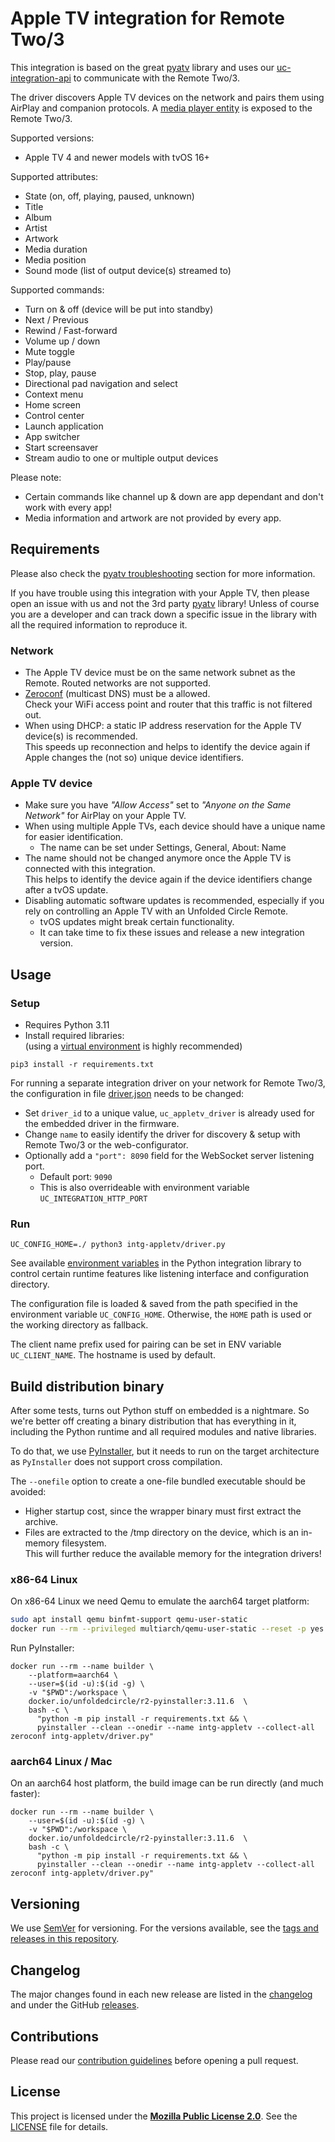 # Apple TV integration for Remote Two/3

This integration is based on the great [pyatv](https://github.com/postlund/pyatv) library and uses our
[uc-integration-api](https://github.com/aitatoi/integration-python-library) to communicate with the Remote Two/3.

The driver discovers Apple TV devices on the network and pairs them using AirPlay and companion protocols.
A [media player entity](https://github.com/unfoldedcircle/core-api/blob/main/doc/entities/entity_media_player.md)
is exposed to the Remote Two/3.

Supported versions:
- Apple TV 4 and newer models with tvOS 16+

Supported attributes:
- State (on, off, playing, paused, unknown)
- Title
- Album
- Artist
- Artwork
- Media duration
- Media position
- Sound mode (list of output device(s) streamed to)

Supported commands:
- Turn on & off (device will be put into standby)
- Next / Previous
- Rewind / Fast-forward
- Volume up / down
- Mute toggle
- Play/pause
- Stop, play, pause
- Directional pad navigation and select
- Context menu
- Home screen
- Control center
- Launch application
- App switcher
- Start screensaver
- Stream audio to one or multiple output devices

Please note:
- Certain commands like channel up & down are app dependant and don't work with every app!
- Media information and artwork are not provided by every app.

## Requirements

Please also check the [pyatv troubleshooting](https://pyatv.dev/support/troubleshooting/) section for more information.

If you have trouble using this integration with your Apple TV, then please open an issue with us and not the 3rd party
[pyatv](https://github.com/postlund/pyatv) library! Unless of course you are a developer and can track down a specific
issue in the library with all the required information to reproduce it.

### Network

- The Apple TV device must be on the same network subnet as the Remote. Routed networks are not supported.
- [Zeroconf](https://en.m.wikipedia.org/wiki/Zero-configuration_networking) (multicast DNS) must be a allowed.  
  Check your WiFi access point and router that this traffic is not filtered out.
- When using DHCP: a static IP address reservation for the Apple TV device(s) is recommended.  
  This speeds up reconnection and helps to identify the device again if Apple changes the (not so) unique device identifiers. 

### Apple TV device

- Make sure you have  _"Allow Access"_ set to _"Anyone on the Same Network"_ for AirPlay on your Apple TV.
- When using multiple Apple TVs, each device should have a unique name for easier identification.  
  - The name can be set under Settings, General, About: Name  
- The name should not be changed anymore once the Apple TV is connected with this integration.  
  This helps to identify the device again if the device identifiers change after a tvOS update.
- Disabling automatic software updates is recommended, especially if you rely on controlling an Apple TV with an Unfolded Circle Remote.
  - tvOS updates might break certain functionality.
  - It can take time to fix these issues and release a new integration version.

## Usage

### Setup

- Requires Python 3.11
- Install required libraries:  
  (using a [virtual environment](https://docs.python.org/3/library/venv.html) is highly recommended)
```shell
pip3 install -r requirements.txt
```

For running a separate integration driver on your network for Remote Two/3, the configuration in file
[driver.json](driver.json) needs to be changed:

- Set `driver_id` to a unique value, `uc_appletv_driver` is already used for the embedded driver in the firmware.
- Change `name` to easily identify the driver for discovery & setup  with Remote Two/3 or the web-configurator.
- Optionally add a `"port": 8090` field for the WebSocket server listening port.
    - Default port: `9090`
    - This is also overrideable with environment variable `UC_INTEGRATION_HTTP_PORT`

### Run

```shell
UC_CONFIG_HOME=./ python3 intg-appletv/driver.py
```

See available [environment variables](https://github.com/unfoldedcircle/integration-python-library#environment-variables)
in the Python integration library to control certain runtime features like listening interface and configuration directory.

The configuration file is loaded & saved from the path specified in the environment variable `UC_CONFIG_HOME`.
Otherwise, the `HOME` path is used or the working directory as fallback.

The client name prefix used for pairing can be set in ENV variable `UC_CLIENT_NAME`. The hostname is used by default.

## Build distribution binary

After some tests, turns out Python stuff on embedded is a nightmare. So we're better off creating a binary distribution
that has everything in it, including the Python runtime and all required modules and native libraries.

To do that, we use [PyInstaller](https://pyinstaller.org/), but it needs to run on the target architecture as
`PyInstaller` does not support cross compilation.

The `--onefile` option to create a one-file bundled executable should be avoided:
- Higher startup cost, since the wrapper binary must first extract the archive.
- Files are extracted to the /tmp directory on the device, which is an in-memory filesystem.  
  This will further reduce the available memory for the integration drivers!

### x86-64 Linux

On x86-64 Linux we need Qemu to emulate the aarch64 target platform:
```bash
sudo apt install qemu binfmt-support qemu-user-static
docker run --rm --privileged multiarch/qemu-user-static --reset -p yes
```

Run PyInstaller:
```shell
docker run --rm --name builder \
    --platform=aarch64 \
    --user=$(id -u):$(id -g) \
    -v "$PWD":/workspace \
    docker.io/unfoldedcircle/r2-pyinstaller:3.11.6  \
    bash -c \
      "python -m pip install -r requirements.txt && \
      pyinstaller --clean --onedir --name intg-appletv --collect-all zeroconf intg-appletv/driver.py"
```

### aarch64 Linux / Mac

On an aarch64 host platform, the build image can be run directly (and much faster):
```shell
docker run --rm --name builder \
    --user=$(id -u):$(id -g) \
    -v "$PWD":/workspace \
    docker.io/unfoldedcircle/r2-pyinstaller:3.11.6  \
    bash -c \
      "python -m pip install -r requirements.txt && \
      pyinstaller --clean --onedir --name intg-appletv --collect-all zeroconf intg-appletv/driver.py"
```

## Versioning

We use [SemVer](http://semver.org/) for versioning. For the versions available, see the
[tags and releases in this repository](https://github.com/unfoldedcircle/integration-appletv/releases).

## Changelog

The major changes found in each new release are listed in the [changelog](CHANGELOG.md)
and under the GitHub [releases](https://github.com/unfoldedcircle/integration-appletv/releases).

## Contributions

Please read our [contribution guidelines](CONTRIBUTING.md) before opening a pull request.

## License

This project is licensed under the [**Mozilla Public License 2.0**](https://choosealicense.com/licenses/mpl-2.0/).
See the [LICENSE](LICENSE) file for details.
